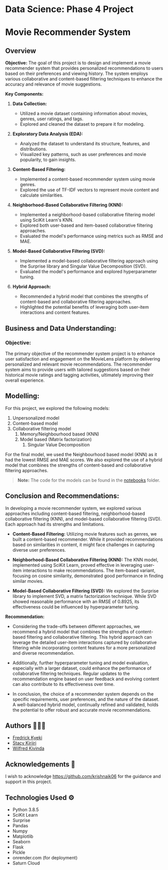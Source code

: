 # Data Science: Phase 4 Project



# Movie Recommender System



## Overview

**Objective:**
The goal of this project is to design and implement a movie recommender system that provides personalized recommendations to users based on their preferences and viewing history. The system employs various collaborative and content-based filtering techniques to enhance the accuracy and relevance of movie suggestions.

**Key Components:**

1. **Data Collection:**

   - Utilized a movie dataset containing information about movies, genres, user ratings, and tags.
   - Explored and cleaned the dataset to prepare it for modeling.

2. **Exploratory Data Analysis (EDA):**

   - Analyzed the dataset to understand its structure, features, and distributions.
   - Visualized key patterns, such as user preferences and movie popularity, to gain insights.

3. **Content-Based Filtering:**

   - Implemented a content-based recommender system using movie genres.
   - Explored the use of TF-IDF vectors to represent movie content and calculate similarities.

4. **Neighborhood-Based Collaborative Filtering (KNN):**

   - Implemented a neighborhood-based collaborative filtering model using SciKit Learn's KNN.
   - Explored both user-based and item-based collaborative filtering approaches.
   - Evaluated the model's performance using metrics such as RMSE and MAE.

5. **Model-Based Collaborative Filtering (SVD):**

   - Implemented a model-based collaborative filtering approach using the Surprise library and Singular Value Decomposition (SVD).
   - Evaluated the model's performance and explored hyperparameter tuning.

6. **Hybrid Approach:**
   - Recommended a hybrid model that combines the strengths of content-based and collaborative filtering approaches.
   - Highlighted the potential benefits of leveraging both user-item interactions and content features.

## Business and Data Understanding:

### Objective:

The primary objective of the recommender system project is to enhance user satisfaction and engagement on the MovieLens platform by delivering personalized and relevant movie recommendations. The recommender system aims to provide users with tailored suggestions based on their historical movie ratings and tagging activities, ultimately improving their overall experience.

## Modelling:

For this project, we explored the following models:

1. Unpersonalized model
1. Content-based model
1. Collaborative filtering model
   1. Memory/Neighbourhood based (KNN)
   1. Model based (Matrix factorization)
      1. Singular Value Decomposition

For the final model, we used the Neighbourhood based model (KNN) as it had the lowest RMSE and MAE scores.
We also explored the use of a hybrid model that combines the strengths of content-based and collaborative filtering approaches.

> **Note:** The code for the models can be found in the [notebooks](notebooks) folder.

## Conclusion and Recommendations:

In developing a movie recommender system, we explored various approaches including content-based filtering, neighborhood-based collaborative filtering (KNN), and model-based collaborative filtering (SVD). Each approach had its strengths and limitations.

- **Content-Based Filtering:** Utilizing movie features such as genres, we built a content-based recommender. While it provided recommendations based on similarities in content, it might face challenges in capturing diverse user preferences.

- **Neighborhood-Based Collaborative Filtering (KNN):** The KNN model, implemented using SciKit Learn, proved effective in leveraging user-item interactions to make recommendations. The item-based variant, focusing on cosine similarity, demonstrated good performance in finding similar movies.

- **Model-Based Collaborative Filtering (SVD):** We explored the Surprise library to implement SVD, a matrix factorization technique. While SVD showed reasonable performance with an RMSE of 0.8925, its effectiveness could be influenced by hyperparameter tuning.

**Recommendation:**

- Considering the trade-offs between different approaches, we recommend a hybrid model that combines the strengths of content-based filtering and collaborative filtering. This hybrid approach can leverage the detailed user-item interactions captured by collaborative filtering while incorporating content features for a more personalized and diverse recommendation.

- Additionally, further hyperparameter tuning and model evaluation, especially with a larger dataset, could enhance the performance of collaborative filtering techniques. Regular updates to the recommendation engine based on user feedback and evolving content can also contribute to its effectiveness over time.

- In conclusion, the choice of a recommender system depends on the specific requirements, user preferences, and the nature of the dataset. A well-balanced hybrid model, continually refined and validated, holds the potential to offer robust and accurate movie recommendations.

## Authors :people_holding_hands:

- [Fredrick Kyeki](https://github.com/FREDRICKKYEKI)
- [Stacy Kiriiri](https://github.com/kiriiri)
- [Wilfred Kivinda](https://github.com/willieki)

## Acknowledgements :link:

I wish to acknowledge https://github.com/krishnaik06 for the guidance and support in this project.

## Technologies Used :gear:

- Python 3.8.5
- SciKit Learn
- Surprise
- Pandas
- Numpy
- Matplotlib
- Seaborn
- Flask
- Pickle
- onrender.com (for deployment)
- Saturn Cloud
